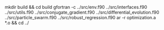 mkdir build && cd build
gfortran -c ../src/env.f90 ../src/interfaces.f90 ../src/utils.f90 ../src/conjugate_gradient.f90 ../src/differential_evolution.f90 ../src/particle_swarm.f90 ../src/robust_regression.f90
ar -r optimization.a *.o && cd ../